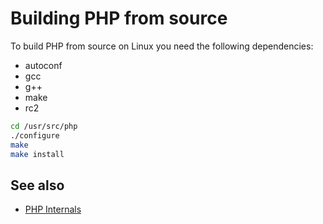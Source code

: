 # Building PHP from source

To build PHP from source on Linux you need the following dependencies:

* autoconf
* gcc
* g++
* make
* rc2

```bash
cd /usr/src/php
./configure
make
make install
```

## See also

* [PHP Internals](http://www.phpinternalsbook.com)
